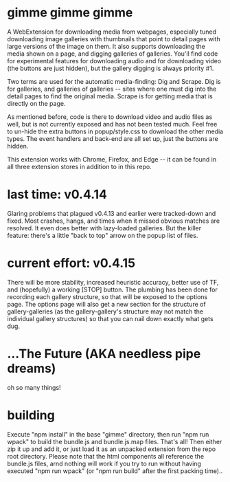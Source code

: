 # gimme gimme gimme
A WebExtension for downloading media from webpages, especially tuned downloading image galleries with thumbnails that point to detail pages with large versions of the image on them. It also supports downloading the media shown on a page, and digging galleries of galleries. You'll find code for experimental features for downloading audio and for downloading video (the buttons are just hidden), but the gallery digging is always priority #1.

Two terms are used for the automatic media-finding: Dig and Scrape. Dig is for galleries, and galleries of galleries -- sites where one must dig into the detail pages to find the original media. Scrape is for getting media that is directly on the page. 

As mentioned before, code is there to download video and audio files as well, but is not currently exposed and has not been tested much. Feel free to un-hide the extra buttons in popup/style.css to download the other media types. The event handlers and back-end are all set up, just the buttons are hidden.

This extension works with Chrome, Firefox, and Edge -- it can be found in all three extension stores in addition to in this repo.


# last time: v0.4.14 
Glaring problems that plagued v0.4.13 and earlier were tracked-down and fixed. Most crashes, hangs, and times when it missed obvious matches are resolved. It even does better with lazy-loaded galleries. But the killer feature: there's a little "back to top" arrow on the popup list of files.


# current effort: v0.4.15
There will be more stability, increased heuristic accuracy, better use of TF, and (hopefully) a working [STOP] button. The plumbing has been done for recording each gallery structure, so that will be exposed to the options page. The options page will also get a new section for the structure of gallery-galleries (as the gallery-gallery's structure may not match the individual gallery structures) so that you can nail down exactly what gets dug.


# ...The Future (AKA needless pipe dreams)
oh so many things!


# building
Execute "npm install" in the base "gimme" directory, then run "npm run wpack" to build the bundle.js and bundle.js.map files. That's all! Then either zip it up and add it, or just load it as an unpacked extension from the repo root directory. Please note that the html components all reference the bundle.js files, arnd nothing will work if you try to run without having executed "npm run wpack" (or "npm run build" after the first packing time)..
